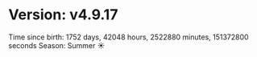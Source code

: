 # Version: v4.9.17
Time since birth: 1752 days, 42048 hours, 2522880 minutes, 151372800 seconds
Season: Summer ☀️
